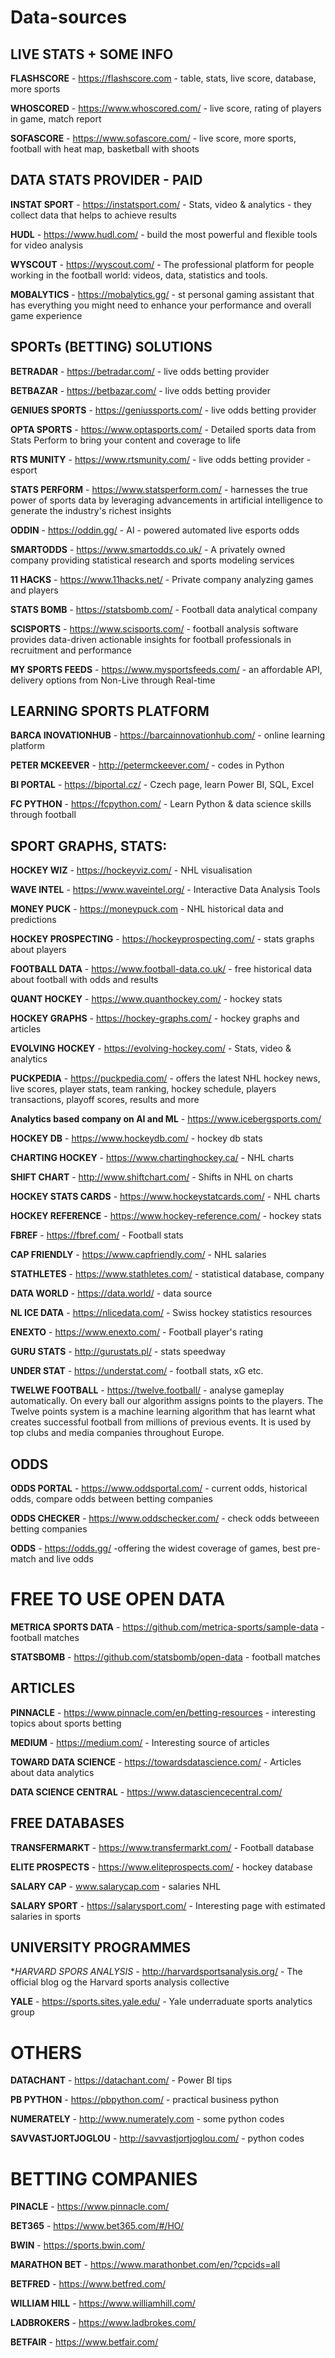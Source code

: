 # Data-sources


## LIVE STATS + SOME INFO

**FLASHSCORE** - https://flashscore.com - table, stats, live score, database, more sports

**WHOSCORED** - https://www.whoscored.com/ - live score, rating of players in game, match report

**SOFASCORE** - https://www.sofascore.com/ - live score, more sports, football with heat map, basketball with shoots


## DATA STATS PROVIDER - PAID

**INSTAT SPORT** - https://instatsport.com/ - Stats, video & analytics - they collect data that helps to achieve results

**HUDL** - https://www.hudl.com/ - build the most powerful and flexible tools for video analysis

**WYSCOUT** - https://wyscout.com/ - The professional platform for people working in the football world: videos, data, statistics and tools.

**MOBALYTICS** - https://mobalytics.gg/ - st personal gaming assistant that has everything you might need to enhance your performance and overall game experience


## SPORTs (BETTING) SOLUTIONS

**BETRADAR** - https://betradar.com/ - live odds betting provider 

**BETBAZAR** - https://betbazar.com/ - live odds betting provider 

**GENIUES SPORTS** - https://geniussports.com/ - live odds betting provider 

**OPTA SPORTS** - https://www.optasports.com/ - Detailed sports data from Stats Perform to bring your content and coverage to life

**RTS MUNITY** - https://www.rtsmunity.com/ - live odds betting provider - esport

**STATS PERFORM** - https://www.statsperform.com/ - harnesses the true power of sports data by leveraging advancements in artificial intelligence to generate the industry's richest insights

**ODDIN** - https://oddin.gg/ - AI - powered automated live esports odds

**SMARTODDS** - https://www.smartodds.co.uk/ - A privately owned company providing statistical research and sports modeling services

**11 HACKS** - https://www.11hacks.net/ - Private company analyzing games and players

**STATS BOMB** - https://statsbomb.com/ - Football data analytical company

**SCISPORTS** - https://www.scisports.com/ - football analysis software provides data-driven actionable insights for football professionals in recruitment and performance

**MY SPORTS FEEDS** - https://www.mysportsfeeds.com/ - an affordable API, delivery options from Non-Live through Real-time

## LEARNING SPORTS PLATFORM

**BARCA INOVATIONHUB** - https://barcainnovationhub.com/ - online learning platform

**PETER MCKEEVER** - http://petermckeever.com/ - codes in Python

**BI PORTAL** - https://biportal.cz/ - Czech page, learn Power BI, SQL, Excel

**FC PYTHON** - https://fcpython.com/ - Learn Python & data science skills through football





## SPORT GRAPHS, STATS:

**HOCKEY WIZ** - https://hockeyviz.com/ - NHL visualisation

**WAVE INTEL** - https://www.waveintel.org/ - Interactive Data Analysis Tools

**MONEY PUCK** - https://moneypuck.com - NHL historical data and predictions

**HOCKEY PROSPECTING** - https://hockeyprospecting.com/ - stats graphs about players

**FOOTBALL DATA** - https://www.football-data.co.uk/ - free historical data about football with odds and results

**QUANT HOCKEY** - https://www.quanthockey.com/ - hockey stats

**HOCKEY GRAPHS** - https://hockey-graphs.com/ - hockey graphs and articles

**EVOLVING HOCKEY** - https://evolving-hockey.com/ - Stats, video & analytics

**PUCKPEDIA** - https://puckpedia.com/ - offers the latest NHL hockey news, live scores, player stats, team ranking, hockey schedule, players transactions, playoff scores, results and more

**Analytics based company on AI and ML** - https://www.icebergsports.com/

**HOCKEY DB** - https://www.hockeydb.com/ - hockey db stats

**CHARTING HOCKEY** - https://www.chartinghockey.ca/ - NHL charts

**SHIFT CHART** - http://www.shiftchart.com/ - Shifts in NHL on charts

**HOCKEY STATS CARDS** - https://www.hockeystatcards.com/ - NHL charts

**HOCKEY REFERENCE** - https://www.hockey-reference.com/ - hockey stats

**FBREF** - https://fbref.com/ - Football stats

**CAP FRIENDLY** - https://www.capfriendly.com/ - NHL salaries

**STATHLETES** - https://www.stathletes.com/ - statistical database, company

**DATA WORLD** - https://data.world/ - data source

**NL ICE DATA** - https://nlicedata.com/ - Swiss hockey statistics resources

**ENEXTO** - https://www.enexto.com/ - Football player's rating

**GURU STATS** - http://gurustats.pl/ - stats speedway

**UNDER STAT** - https://understat.com/ - football stats, xG etc.

**TWELWE FOOTBALL** - https://twelve.football/ - analyse gameplay automatically. On every ball our algorithm assigns points to the players. The Twelve points system is a machine learning algorithm that has learnt what creates successful football from millions of previous events. It is used by top clubs and media companies throughout Europe. 



## ODDS

**ODDS PORTAL** - https://www.oddsportal.com/ - current odds, historical odds, compare odds between betting companies

**ODDS CHECKER** - https://www.oddschecker.com/ - check odds betweeen betting companies

**ODDS** - https://odds.gg/ -offering the widest coverage of games, best pre-match and live odds




# FREE TO USE OPEN DATA

**METRICA SPORTS DATA** - https://github.com/metrica-sports/sample-data - football matches

**STATSBOMB** - https://github.com/statsbomb/open-data - football matches














## ARTICLES

**PINNACLE** - https://www.pinnacle.com/en/betting-resources - interesting topics about sports betting

**MEDIUM** - https://medium.com/ - Interesting source of articles

**TOWARD DATA SCIENCE** - https://towardsdatascience.com/ - Articles about data analytics

**DATA SCIENCE CENTRAL** - https://www.datasciencecentral.com/


## FREE DATABASES

**TRANSFERMARKT** - https://www.transfermarkt.com/ - Football database

**ELITE PROSPECTS** - https://www.eliteprospects.com/ - hockey database

**SALARY CAP** - www.salarycap.com - salaries NHL

**SALARY SPORT** - https://salarysport.com/ - Interesting page with estimated salaries in sports

## UNIVERSITY PROGRAMMES

**HARVARD SPORS ANALYSIS* - http://harvardsportsanalysis.org/ - The official blog og the Harvard sports analysis collective

**YALE** - https://sports.sites.yale.edu/ - Yale underraduate sports analytics group


# OTHERS

**DATACHANT** - https://datachant.com/ - Power BI tips

**PB PYTHON** - https://pbpython.com/ - practical business python

**NUMERATELY** - http://www.numerately.com - some python codes

**SAVVASTJORTJOGLOU** - http://savvastjortjoglou.com/ - python codes

# BETTING COMPANIES

**PINACLE** - https://www.pinnacle.com/

**BET365** - https://www.bet365.com/#/HO/

**BWIN** - https://sports.bwin.com/

**MARATHON BET** - https://www.marathonbet.com/en/?cpcids=all

**BETFRED** - https://www.betfred.com/

**WILLIAM HILL** - https://www.williamhill.com/

**LADBROKERS** - https://www.ladbrokes.com/

**BETFAIR** - https://www.betfair.com/
